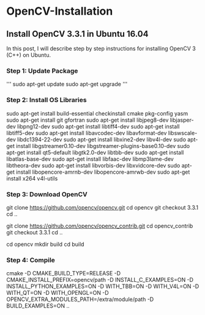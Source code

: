 # OpenCV-Installation
## Install OpenCV 3.3.1 in Ubuntu 16.04

In this post, I will describe step by step instructions for installing OpenCV 3 (C++) on Ubuntu.

### Step 1: Update Package
'''
sudo apt-get update
sudo apt-get upgrade
'''
### Step 2: Install OS Libraries

sudo apt-get install build-essential checkinstall cmake pkg-config yasm
sudo apt-get install git gfortran
sudo apt-get install libjpeg8-dev libjasper-dev libpng12-dev
sudo apt-get install libtiff4-dev
sudo apt-get install libtiff5-dev
sudo apt-get install libavcodec-dev libavformat-dev libswscale-dev libdc1394-22-dev
sudo apt-get install libxine2-dev libv4l-dev
sudo apt-get install libgstreamer0.10-dev libgstreamer-plugins-base0.10-dev
sudo apt-get install qt5-default libgtk2.0-dev libtbb-dev
sudo apt-get install libatlas-base-dev
sudo apt-get install libfaac-dev libmp3lame-dev libtheora-dev
sudo apt-get install libvorbis-dev libxvidcore-dev
sudo apt-get install libopencore-amrnb-dev libopencore-amrwb-dev
sudo apt-get install x264 v4l-utils

### Step 3: Download OpenCV
git clone https://github.com/opencv/opencv.git
cd opencv 
git checkout 3.3.1 
cd ..

git clone https://github.com/opencv/opencv_contrib.git
cd opencv_contrib
git checkout 3.3.1
cd ..

cd opencv
mkdir build
cd build

### Step 4: Compile

cmake -D CMAKE_BUILD_TYPE=RELEASE -D CMAKE_INSTALL_PREFIX=opencv/path -D INSTALL_C_EXAMPLES=ON -D INSTALL_PYTHON_EXAMPLES=ON -D WITH_TBB=ON -D WITH_V4L=ON -D WITH_QT=ON -D WITH_OPENGL=ON -D OPENCV_EXTRA_MODULES_PATH=/extra/module/path -D BUILD_EXAMPLES=ON ..

